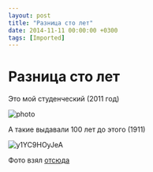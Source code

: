 ```yaml
---
layout: post
title: "Разница сто лет"
date: 2014-11-11 00:00:00 +0300
tags: [Imported]
---
```

# Разница сто лет

Это мой студенческий (2011 год)

![photo](https://vlaim.s3.amazonaws.com/uploads/2014/11/photo-300x224.jpg)

А такие выдавали 100 лет до этого (1911)

![y1YC9HOyJeA](https://vlaim.s3.amazonaws.com/uploads/2014/11/y1YC9HOyJeA-300x300.jpg)

Фото взял [отсюда](http://vk.com/lissoff?w=wall303506_60432)